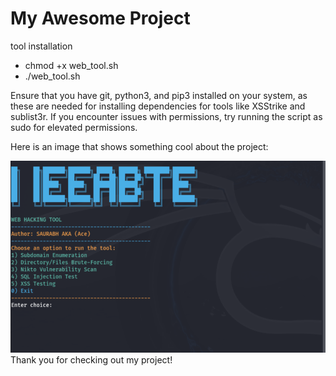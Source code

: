 # My Awesome Project

tool installation 
* chmod +x web_tool.sh
* ./web_tool.sh

Ensure that you have git, python3, and pip3 installed on your system, as these are needed for installing dependencies for tools like XSStrike and sublist3r.
If you encounter issues with permissions, try running the script as sudo for elevated permissions.

Here is an image that shows something cool about the project:

![Image](image.png)
Thank you for checking out my project!
